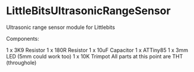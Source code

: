 # LittleBitsUltrasonicRangeSensor
Ultrasonic range sensor module for Littlebits

Components:

1 x 3K9 Resistor
1 x 180R Resistor
1 x 10uF Capacitor
1 x ATTiny85
1 x 3mm LED (5mm could work too)
1 x 10K Trimpot
All parts at this point are THT (throughole)
